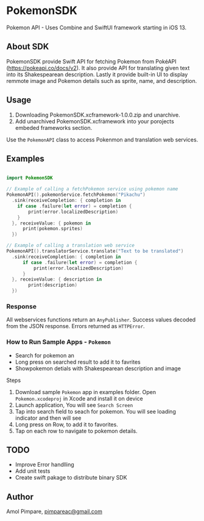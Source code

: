# PokemonSDK
Pokemon API - Uses Combine and SwiftUI framework starting in iOS 13.


## About SDK

PokemonSDK provide Swift API for fetching Pokemon from PokéAPI (https://pokeapi.co/docs/v2). It also provide API for translating given text into its Shakespearean description. Lastly it provide built-in UI to display remmote image and Pokemon details such as sprite, name, and description.

## Usage

1. Downloading PokemonSDK.xcframework-1.0.0.zip and unarchive.
2. Add unarchived PokemonSDK.xcframework into your porojects embeded frameworks section.

Use the `PokemonAPI` class to access Pokenmon and translation web services.

## Examples

```swift

import PokemonSDK

// Example of calling a fetchPokemon service using pokemon name
PokemonAPI().pokemonService.fetchPokemon("Pikachu")
  .sink(receiveCompletion: { completion in
    if case .failure(let error) = completion {
        print(error.localizedDescription)
    }
  }, receiveValue: { pokemon in
      print(pokemon.sprites)
  })

```

```swift
// Example of calling a translation web service
PokemonAPI().translatorService.translate("Text to be translated")
  .sink(receiveCompletion: { completion in
      if case .failure(let error) = completion {
          print(error.localizedDescription)
      }
  }, receiveValue: { description in
        print(description)
  })
```


### Response

All webservices functions return an `AnyPublisher`. Success values decoded from the JSON response. Errors returned as `HTTPError`.


### How to Run Sample Apps - `Pokemon`

- Search for pokemon an
- Long press on searched result to add it to favrites
- Showpokemon detials with Shakespearean description and image

Steps

1. Download sample `Pokemon` app in examples folder. Open `Pokemon.xcodeproj` in Xcode and install it on device
2. Launch application, You will see `Search Screen`
3. Tap into search field to seach for pokemon. You will see loading indicator and then will see 
4. Long press on Row, to add it to favorites.
5. Tap on each row to navigate to pokemon details.


## TODO

- Improve Error handlling
- Add unit tests
- Create swift pakage to distribute binary SDK



## Author

Amol Pimpare, pimpareac@gmail.com
